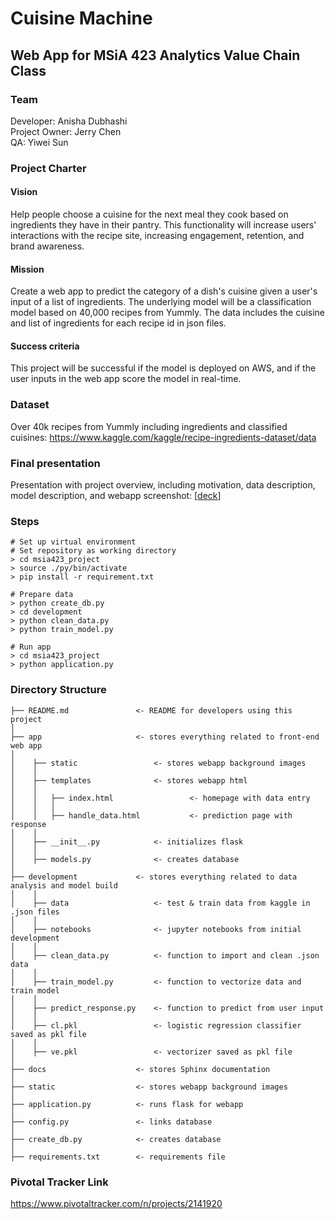 # Cuisine Machine

## Web App for MSiA 423 Analytics Value Chain Class

### Team  
Developer: Anisha Dubhashi   
Project Owner: Jerry Chen   
QA: Yiwei Sun   

### Project Charter

#### Vision 
Help people choose a cuisine for the next meal they cook based on ingredients they have in their pantry. This functionality will increase users' interactions with the recipe site, increasing engagement, retention, and brand awareness. 

#### Mission 
Create a web app to predict the category of a dish's cuisine given  a user's input of a list of ingredients. The underlying model will be a classification model based on 40,000 recipes from Yummly. The data includes the cuisine and list of ingredients for each recipe id in json files. 

#### Success criteria 
This project will be successful if the model is deployed on AWS, and if the user inputs in the web app score the model in real-time. 

### Dataset 
Over 40k recipes from Yummly including ingredients and classified cuisines: https://www.kaggle.com/kaggle/recipe-ingredients-dataset/data 

### Final presentation 
Presentation with project overview, including motivation, data description, model description, and webapp screenshot: [[deck](https://github.com/anishafluffy/msia423_project/blob/final_updates/cuisine_machine_deck.pdf)]

### Steps
```
# Set up virtual environment
# Set repository as working directory
> cd msia423_project
> source ./py/bin/activate
> pip install -r requirement.txt

# Prepare data
> python create_db.py 
> cd development 
> python clean_data.py 
> python train_model.py 

# Run app
> cd msia423_project
> python application.py
```


### Directory Structure 
 
    ├── README.md           	<- README for developers using this project   
    │
    ├── app                 	<- stores everything related to front-end web app  
    │ 
    │    ├── static 				<- stores webapp background images   
    │    │ 
    │    ├── templates 				<- stores webapp html   
    │	 │
    │    │   ├── index.html 				<- homepage with data entry  
    │    │   │
    │    │   ├── handle_data.html 			<- prediction page with response  
    │    │   
    │    ├── __init__.py 			<- initializes flask  
    │    │
    │    ├── models.py 				<- creates database  
    │    
    ├── development         	<- stores everything related to data analysis and model build  
    │    │        
    │    ├── data              		<- test & train data from kaggle in .json files  
    │    │
    │    ├── notebooks 				<- jupyter notebooks from initial development  
    │    │
    │    ├── clean_data.py         	<- function to import and clean .json data  
    │    │
    │    ├── train_model.py        	<- function to vectorize data and train model   
    │    │
    │    ├── predict_response.py   	<- function to predict from user input   
    │    │
    │    ├── cl.pkl        			<- logistic regression classifier saved as pkl file  
    │    │ 
    │    ├── ve.pkl        			<- vectorizer saved as pkl file   
    │    
    ├── docs                	<- stores Sphinx documentation   
    │   
    ├── static              	<- stores webapp background images    
    │   
    ├── application.py 			<- runs flask for webapp    
    │   
    ├── config.py 				<- links database    
    │   
    ├── create_db.py 			<- creates database    
    │   
    ├── requirements.txt 		<- requirements file  
  

### Pivotal Tracker Link 
https://www.pivotaltracker.com/n/projects/2141920 
